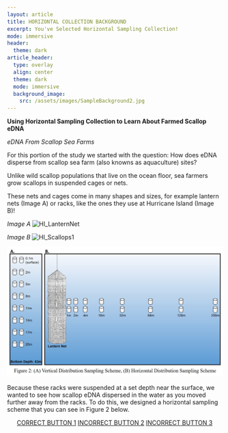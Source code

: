 ```yaml
---
layout: article
title: HORIZONTAL COLLECTION BACKGROUND
excerpt: You've Selected Horizontal Sampling Collection! 
mode: immersive
header:
  theme: dark
article_header:
  type: overlay
  align: center
  theme: dark
  mode: immersive
  background_image:
    src: /assets/images/SampleBackground2.jpg
---
```


**Using Horizontal Sampling Collection to Learn About Farmed Scallop eDNA**

*eDNA From Scallop Sea Farms*

For this portion of the study we started with the question: How does eDNA disperse from scallop sea farm (also knowns as aquaculture) sites? 

Unlike wild scallop populations that live on the ocean floor, sea farmers grow scallops in suspended cages or nets. 

These nets and cages come in many shapes and sizes, for example lantern nets (Image A) or racks, like the ones they use at Hurricane Island (Image B)!

*Image A*
![HI_LanternNet](/assets/images/HI_LanternNet.jpg)

*Image B*
![HI_Scallops1](/assets/images/HI_Scallops1.jpg)


![Fig2SamplingScheme](/assets/images/Fig2SamplingScheme.jpg)


Because these racks were suspended at a set depth near the surface, we wanted to see how scallop eDNA dispersed in the water as you moved further away from the racks. To do this, we designed a horizontal sampling scheme that you can see in Figure 2 below.

<p align="center">
<a class="button button--outline-primary button--pill" href="HorizontalSupplies1">CORRECT BUTTON 1</a> <a class="button button--outline-primary button--pill" href="HorizontalSupplies2">INCORRECT BUTTON 2</a> <a class="button button--outline-primary button--pill" href="HorizontalSupplies2">INCORRECT BUTTON 3</a></p>
